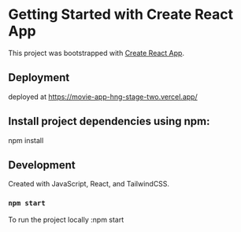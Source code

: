 # Getting Started with Create React App

This project was bootstrapped with [Create React App](https://github.com/facebook/create-react-app).

## Deployment

deployed at https://movie-app-hng-stage-two.vercel.app/

## Install project dependencies using npm:

npm install

## Development

Created with JavaScript, React, and TailwindCSS.

### `npm start`

To run the project locally :npm start
